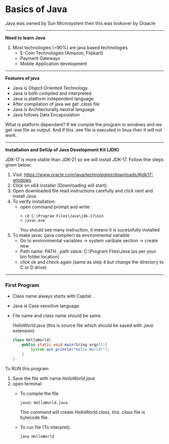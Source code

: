# Basics of Java

Java was owned by Sun Microsystem then this was tookover by Oraacle

---
**Need to learn Java**
1. Most technologies (~90%) are java based technologies
    - E-Com Technologies (Amazon, Flipkart)
    - Payment Gateways
    - Mobile Application development
---   

**Features of java**
- Java is Object-Oriented Technology. 
- Java is both compiled and interpreted.
- Java is platform independent language.
- After compilation of java we get *.class* file
- Java is Architecturally neutral language
- Java follows Data Encapsulation

What is platform dependent?
If we compile the program in windows and we get .exe file as output. And if this .exe file is executed in linux then it will not work.

---
**Installation and SetUp of Java Development Kit (JDK)**

JDK-17 is more stable than JDK-21 so we will install JDK-17. Follow thie steps given below:
1. Visit: https://www.oracle.com/java/technologies/downloads/#jdk17-windows
2. Click on x64 installer (Downloading will start).
3. Open downloaded file read instructions carefully and click next and install Java.
4. To verify installation: 
    - open command prompt and write:
        ```
        > cd C:\Program Files\Java\jdk-17\bin
        > javac.exe
        ```
        You should see many instruction, it means it is sucessfully installed
5. To make javac (java compiler) as environmental variable:
    - Go to environmental variables -> system varibale section -> create new
    - Path name: PATH , path value: C:\Program Files\Java (as per your bin folder location)
    - click ok and check again (same as step 4 but change the directory to C or D drive)
---
### First Program
- Class name always starts with Capital .
- Java is Case sensitive language.
- File name and class name should be same.

    HelloWorld.java (this is source file which should be saved with *.java* extension)
    ```java
    class HelloWorld{
        public static void main(Sring args[]){
            System.out.println("Hello World!");
        }
    }
    ```
To RUN this program
1. Save the file with name *HelloWorld.java*
2. open terminal:
    - To compile the file
        ```
        javac HelloWorld.java
        ```
        This command will create *HelloWorld.class*, this *.class* file is bytecode file.

    - To run file (To interpret).
        ```
        java HelloWorld
        ```
    
